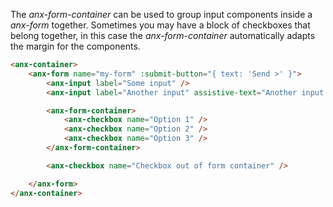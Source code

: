 The *anx-form-container* can be used to group input components inside a *anx-form* together. Sometimes you may have a block of checkboxes that belong together, in this case the *anx-form-container* automatically adapts the margin for the components.

```html
<anx-container>
    <anx-form name="my-form" :submit-button="{ text: 'Send >' }">
        <anx-input label="Some input" />
        <anx-input label="Another input" assistive-text="Another input field for the user" />

        <anx-form-container>
            <anx-checkbox name="Option 1" />
            <anx-checkbox name="Option 2" />
            <anx-checkbox name="Option 3" />
        </anx-form-container>

        <anx-checkbox name="Checkbox out of form container" />

    </anx-form>
</anx-container>
```